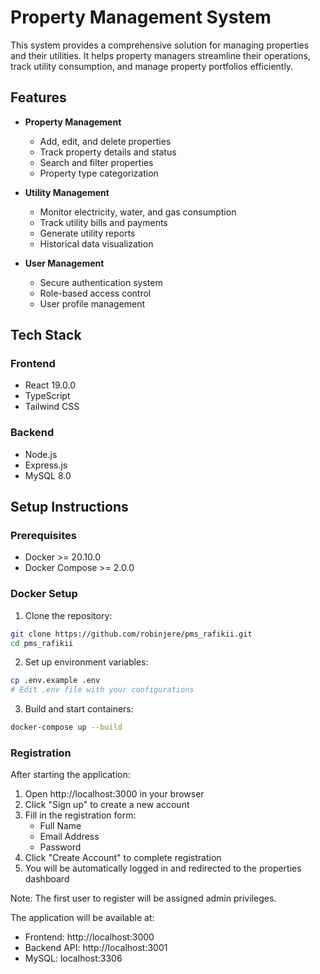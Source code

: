 # Property Management System

This system provides a comprehensive solution for managing properties and their utilities. It helps property managers streamline their operations, track utility consumption, and manage property portfolios efficiently.

## Features

- **Property Management**
  - Add, edit, and delete properties
  - Track property details and status
  - Search and filter properties
  - Property type categorization

- **Utility Management**
  - Monitor electricity, water, and gas consumption
  - Track utility bills and payments
  - Generate utility reports
  - Historical data visualization

- **User Management**
  - Secure authentication system
  - Role-based access control
  - User profile management

## Tech Stack

### Frontend
- React 19.0.0
- TypeScript
- Tailwind CSS

### Backend
- Node.js
- Express.js
- MySQL 8.0

## Setup Instructions

### Prerequisites
- Docker >= 20.10.0
- Docker Compose >= 2.0.0

### Docker Setup

1. Clone the repository:
```bash
git clone https://github.com/robinjere/pms_rafikii.git
cd pms_rafikii
```

2. Set up environment variables:
```bash
cp .env.example .env
# Edit .env file with your configurations
```

3. Build and start containers:
```bash
docker-compose up --build
```

### Registration
After starting the application:

1. Open http://localhost:3000 in your browser
2. Click "Sign up" to create a new account
3. Fill in the registration form:
   - Full Name
   - Email Address
   - Password
4. Click "Create Account" to complete registration
5. You will be automatically logged in and redirected to the properties dashboard

Note: The first user to register will be assigned admin privileges.

The application will be available at:
- Frontend: http://localhost:3000
- Backend API: http://localhost:3001
- MySQL: localhost:3306

